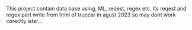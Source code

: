 This project contain data base using, ML, reqest, regex etc.
Its reqest and regex part write from html of truecar in agust 2023 so may dont work corectly later...
